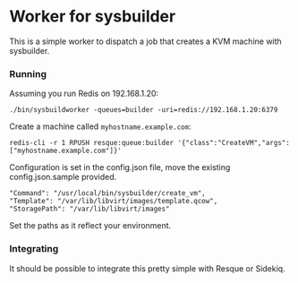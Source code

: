 # Worker for sysbuilder

This is a simple worker to dispatch a job that creates a KVM machine with sysbuilder.

### Running

Assuming you run Redis on 192.168.1.20:

    ./bin/sysbuildworker -queues=builder -uri=redis://192.168.1.20:6379

Create a machine called `myhostname.example.com`:

    redis-cli -r 1 RPUSH resque:queue:builder '{"class":"CreateVM","args":["myhostname.example.com"]}'

Configuration is set in the config.json file, move the existing config.json.sample provided.

    "Command": "/usr/local/bin/sysbuilder/create_vm",
    "Template": "/var/lib/libvirt/images/template.qcow",
    "StoragePath": "/var/lib/libvirt/images"

Set the paths as it reflect your environment.

### Integrating

It should be possible to integrate this pretty simple with Resque or Sidekiq.
